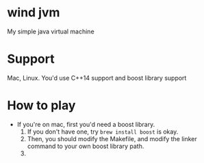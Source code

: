 # wind jvm
My simple java virtual machine

# Support
Mac, Linux.
You'd use C++14 support and boost library support

# How to play
* If you're on mac, first you'd need a boost library. 
  1. If you don't have one, try `brew install boost` is okay.
  2. Then, you should modify the Makefile, and modify the linker command to your own boost library path.
  3. 
